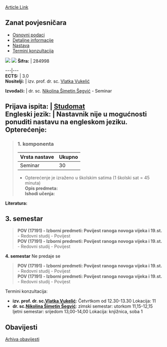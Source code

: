 [Article Link](https://www.fhs.hr/predmet/zanpov)

## Zanat povjesničara
  * [Osnovni podaci](https://www.fhs.hr/predmet/zanpov#v1id-523843_500192_1_0 "Osnovni podaci")
  * [Detaljne informacije](https://www.fhs.hr/predmet/zanpov#v1id-523843_500192_1_1 "Detaljne informacije")
  * [Nastava](https://www.fhs.hr/predmet/zanpov#v1id-523843_500192_1_2 "Nastava")
  * [Termini konzultacija](https://www.fhs.hr/predmet/zanpov#v1id-523843_500192_1_3 "Termini konzultacija")


[![](https://www.fhs.hr/img/flags/gif/hr.gif)](https://www.fhs.hr/predmet/zanpov) [![](https://www.fhs.hr/img/flags/gif/gb.gif)](https://www.fhs.hr/en/course/tpoh)
**Šifra:** |  284998  
  
---|---  
**ECTS:** |  3.0   
**Nositelji:** |  izv. prof. dr. sc. [Vlatka Vukelić](https://www.fhs.hr/djelatnik/vlatka.vukelic)   
  
**Izvođači:** |  dr. sc. [Nikolina Šimetin Šegvić](https://www.fhs.hr/djelatnik/nikolina.simetin_segvic) - Seminar  
  
**Prijava ispita:** |  [Studomat](http://www.isvu.hr/studomat)  
**Engleski jezik:** |  Nastavnik nije u mogućnosti ponuditi nastavu na engleskom jeziku.   
**Opterećenje:**  
---  
> ### 1. komponenta
> | Vrsta nastave | Ukupno  
> ---|---  
> Seminar | 30  
> * Opterećenje je izraženo u školskim satima (1 školski sat = 45 minuta)   
**Opis predmeta:**  
> **Ishodi učenja:**  

  
**Literatura:**  

  
**3. semestar**  
---  
> **POV (17191) - Izborni predmeti: Povijest ranoga novoga vijeka i 19.st.** - Redovni studij - Povijest  
>  **POV (17191) - Izborni predmeti: Povijest ranoga novoga vijeka i 19.st.** - Redovni studij - Povijest  
>   
  
**4. semestar** Ne predaje se  
> **POV (17191) - Izborni predmeti: Povijest ranoga novoga vijeka i 19.st.** - Redovni studij - Povijest  
>  **POV (17191) - Izborni predmeti: Povijest ranoga novoga vijeka i 19.st.** - Redovni studij - Povijest  
>   
Termini konzultacija: 
  * **izv. prof. dr. sc.[Vlatka Vukelić](https://www.fhs.hr/djelatnik/vlatka.vukelic)**: 
Četvrtkom od 12.30-13.30
Lokacija: 11 
  * **dr. sc.[Nikolina Šimetin Šegvić](https://www.fhs.hr/djelatnik/nikolina.simetin_segvic)**: 
zimski semestar: utorkom 11,15-12,15
ljetni semestar: srijedom 13,00-14,00
Lokacija: knjižnica, soba 1 


## Obavijesti
[Arhiva obavijesti](https://www.fhs.hr/predmet/zanpov?@=21tv8#news_132455 "Arhiva obavijesti")
